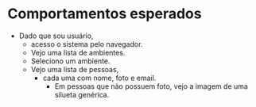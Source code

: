 # Comportamentos esperados

- Dado que sou usuário,
  - acesso o sistema pelo navegador.
  - Vejo uma lista de ambientes.
  - Seleciono um ambiente.
  - Vejo uma lista de pessoas,
    - cada uma com nome, foto e email.
      - Em pessoas que não possuem foto, vejo a imagem de uma silueta genérica.
